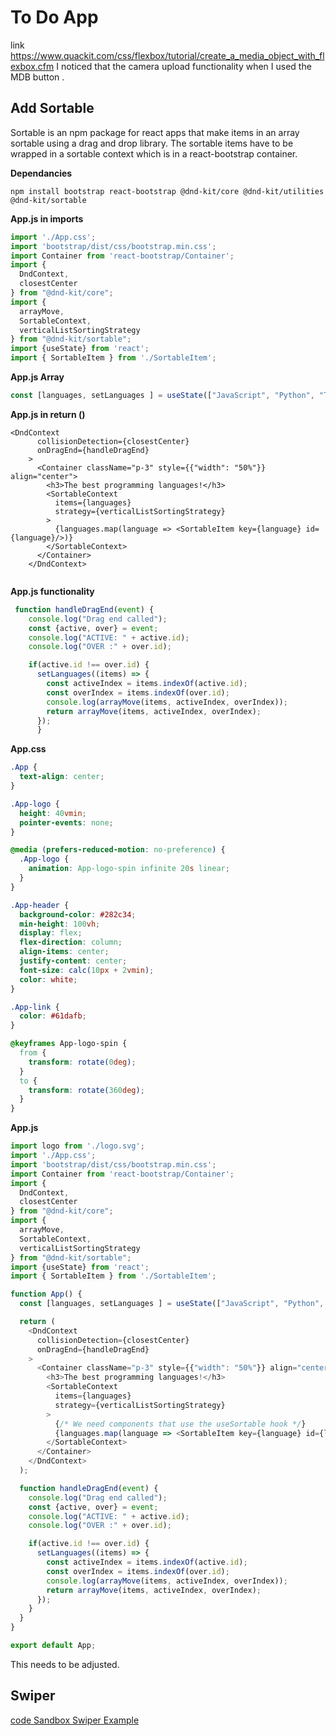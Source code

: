 # To Do App 

 link https://www.quackit.com/css/flexbox/tutorial/create_a_media_object_with_flexbox.cfm
I noticed that the camera upload functionality when I used the MDB button .
## Add Sortable

Sortable is an npm package for react apps that make items in an array sortable using a drag and drop library. The sortable items have to be wrapped in a sortable context which is in a react-bootstrap container. 

**Dependancies**

```
npm install bootstrap react-bootstrap @dnd-kit/core @dnd-kit/utilities @dnd-kit/sortable
```

**App.js in imports**

```js
import './App.css';
import 'bootstrap/dist/css/bootstrap.min.css';
import Container from 'react-bootstrap/Container';
import {
  DndContext,
  closestCenter
} from "@dnd-kit/core";
import {
  arrayMove,
  SortableContext,
  verticalListSortingStrategy
} from "@dnd-kit/sortable";
import {useState} from 'react';
import { SortableItem } from './SortableItem';
```

**App.js Array**

```js
const [languages, setLanguages ] = useState(["JavaScript", "Python", "TypeScript"]);
```

**App.js in return ()**

```<jsx>
<DndContext
      collisionDetection={closestCenter}
      onDragEnd={handleDragEnd}
    >
      <Container className="p-3" style={{"width": "50%"}} align="center">
        <h3>The best programming languages!</h3>
        <SortableContext
          items={languages}
          strategy={verticalListSortingStrategy}
        >
          {languages.map(language => <SortableItem key={language} id={language}/>)}
        </SortableContext>
      </Container>
    </DndContext>


```
**App.js functionality**

```js
 function handleDragEnd(event) {
    console.log("Drag end called");
    const {active, over} = event;
    console.log("ACTIVE: " + active.id);
    console.log("OVER :" + over.id);

    if(active.id !== over.id) {
      setLanguages((items) => {
        const activeIndex = items.indexOf(active.id);
        const overIndex = items.indexOf(over.id);
        console.log(arrayMove(items, activeIndex, overIndex));
        return arrayMove(items, activeIndex, overIndex);
      });
      }
```

**App.css**

```css
.App {
  text-align: center;
}

.App-logo {
  height: 40vmin;
  pointer-events: none;
}

@media (prefers-reduced-motion: no-preference) {
  .App-logo {
    animation: App-logo-spin infinite 20s linear;
  }
}

.App-header {
  background-color: #282c34;
  min-height: 100vh;
  display: flex;
  flex-direction: column;
  align-items: center;
  justify-content: center;
  font-size: calc(10px + 2vmin);
  color: white;
}

.App-link {
  color: #61dafb;
}

@keyframes App-logo-spin {
  from {
    transform: rotate(0deg);
  }
  to {
    transform: rotate(360deg);
  }
}
```

**App.js**

```js
import logo from './logo.svg';
import './App.css';
import 'bootstrap/dist/css/bootstrap.min.css';
import Container from 'react-bootstrap/Container';
import {
  DndContext,
  closestCenter
} from "@dnd-kit/core";
import {
  arrayMove,
  SortableContext,
  verticalListSortingStrategy
} from "@dnd-kit/sortable";
import {useState} from 'react';
import { SortableItem } from './SortableItem';

function App() {
  const [languages, setLanguages ] = useState(["JavaScript", "Python", "TypeScript"]);

  return (
    <DndContext
      collisionDetection={closestCenter}
      onDragEnd={handleDragEnd}
    >
      <Container className="p-3" style={{"width": "50%"}} align="center">
        <h3>The best programming languages!</h3>
        <SortableContext
          items={languages}
          strategy={verticalListSortingStrategy}
        >
          {/* We need components that use the useSortable hook */}
          {languages.map(language => <SortableItem key={language} id={language}/>)}
        </SortableContext>
      </Container>
    </DndContext>
  );

  function handleDragEnd(event) {
    console.log("Drag end called");
    const {active, over} = event;
    console.log("ACTIVE: " + active.id);
    console.log("OVER :" + over.id);

    if(active.id !== over.id) {
      setLanguages((items) => {
        const activeIndex = items.indexOf(active.id);
        const overIndex = items.indexOf(over.id);
        console.log(arrayMove(items, activeIndex, overIndex));
        return arrayMove(items, activeIndex, overIndex);
      });
    }
  }
}

export default App;
```

This needs to be adjusted. 

## Swiper
[code Sandbox Swiper Example](https://codesandbox.io/p/devbox/swiper-react-pagination-fraction-jt6zlg?file=%2Fsrc%2FApp.jsx)